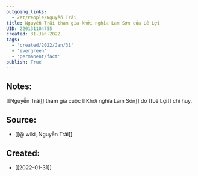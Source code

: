 ```yaml
---
outgoing_links:
  - Zet/People/Nguyễn Trãi
title: Nguyễn Trãi tham gia khởi nghĩa Lam Sơn của Lê Lợi
UID: 220131104755
created: 31-Jan-2022
tags:
  - 'created/2022/Jan/31'
  - 'evergreen'
  - 'permanent/fact'
publish: True
---
```

## Notes:
[[Nguyễn Trãi]] tham gia cuộc [[Khởi nghĩa Lam Sơn]] do [[Lê Lợi]] chỉ huy.

## Source:
- [[@ wiki, Nguyễn Trãi]]


## Created:
- [[2022-01-31]]
